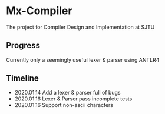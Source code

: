 # Mx-Compiler

The project for Compiler Design and Implementation at SJTU

## Progress

Currently only a seemingly useful lexer & parser using ANTLR4

## Timeline

+ 2020.01.14 Add a lexer & parser full of bugs
+ 2020.01.16 Lexer & Parser pass incomplete tests
+ 2020.01.16 Support non-ascii characters
